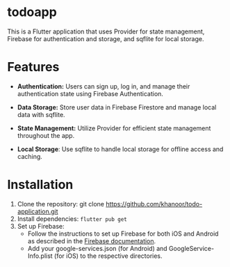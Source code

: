 # todoapp

This is a Flutter application that uses Provider for state management, Firebase for authentication and storage, and sqflite for local storage.

# Features
- **Authentication:** Users can sign up, log in, and manage their authentication state using Firebase Authentication.

- **Data Storage:** Store user data in Firebase Firestore and manage local data with sqflite.

- **State Management:** Utilize Provider for efficient state management throughout the app.

- **Local Storage**: Use sqflite to handle local storage for offline access and caching.

# Installation
1. Clone the repository:
   git clone https://github.com/khanoor/todo-application.git
2. Install dependencies:
   ```flutter pub get```
3. Set up Firebase:
   - Follow the instructions to set up Firebase for both iOS and Android as described in the [Firebase documentation](https://firebase.google.com/docs/flutter/setup?platform=android).
   - Add your google-services.json (for Android) and GoogleService-Info.plist (for iOS) to the respective directories.

